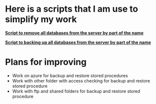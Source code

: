 # Here is a scripts that I am use to simplify my work 


**[Script to remove all databases from the server by part of the name](RemoveDBByNamePart/README.md)**

**[Script to backing up all databases from the server by part of the name](BeckupDBByNamePart/README.md)**

# Plans for improving
 - Work on azure for backup and restore stored procedures
 - Work with other folder with access checking for backup and restore stored procedure
 - Work with ftp and shared folders for backup and restore stored procedure
